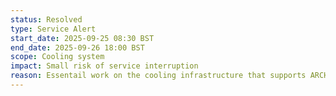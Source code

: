 ```yaml
---
status: Resolved
type: Service Alert
start_date: 2025-09-25 08:30 BST
end_date: 2025-09-26 18:00 BST 
scope: Cooling system
impact: Small risk of service interruption
reason: Essentail work on the cooling infrastructure that supports ARCHER2
---
```

